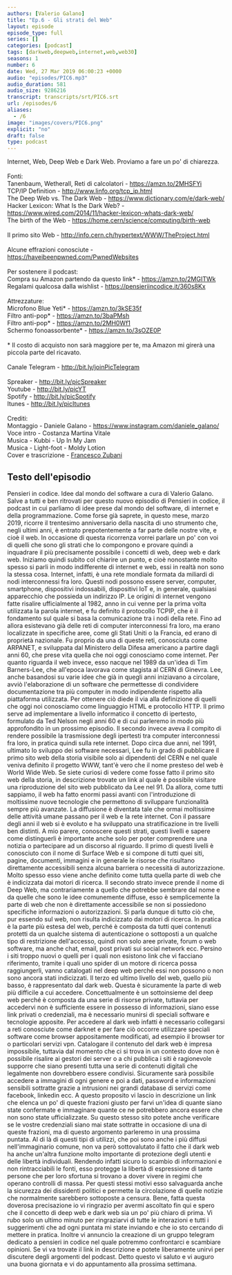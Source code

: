 ```yaml
---
authors: [Valerio Galano]
title: "Ep.6 - Gli strati del Web"
layout: episode
episode_type: full
series: []
categories: [podcast]
tags: [darkweb,deepweb,internet,web,web30]
seasons: 1
number: 6
date: Wed, 27 Mar 2019 06:00:23 +0000
audio: "episodes/PIC6.mp3"
audio_duration: 581
audio_size: 9286216
transcript: transcripts/srt/PIC6.srt
url: /episodes/6
aliases: 
  - /6
image: "images/covers/PIC6.png"
explicit: "no"
draft: false
type: podcast
---
```

Internet, Web, Deep Web e Dark Web. Proviamo a fare un po' di chiarezza.<br /><br />Fonti:<br />Tanenbaum, Wetherall, Reti di calcolatori - <a href="https://amzn.to/2MHSFYi" rel="noopener">https://amzn.to/2MHSFYi</a>  <br />TCP/IP Definition - <a href="http://www.linfo.org/tcp_ip.html" rel="noopener">http://www.linfo.org/tcp_ip.html</a> <br />The Deep Web vs. The Dark Web - <a href="https://www.dictionary.com/e/dark-web/" rel="noopener">https://www.dictionary.com/e/dark-web/</a> <br />Hacker Lexicon: What Is the Dark Web? - <a href="https://www.wired.com/2014/11/hacker-lexicon-whats-dark-web/" rel="noopener">https://www.wired.com/2014/11/hacker-lexicon-whats-dark-web/</a> <br />The birth of the Web - <a href="https://home.cern/science/computing/birth-web" rel="noopener">https://home.cern/science/computing/birth-web</a> <br /><br />Il primo sito Web - <a href="http://info.cern.ch/hypertext/WWW/TheProject.html" rel="noopener">http://info.cern.ch/hypertext/WWW/TheProject.html</a> <br /><br />Alcune effrazioni conosciute - <a href="https://haveibeenpwned.com/PwnedWebsites" rel="noopener">https://haveibeenpwned.com/PwnedWebsites</a> <br /><br />Per sostenere il podcast:<br />Compra su Amazon partendo da questo link* - <a href="https://amzn.to/2MGITWk" rel="noopener">https://amzn.to/2MGITWk</a>  <br />Regalami qualcosa dalla wishlist - <a href="https://pensieriincodice.it/360s8Kx" rel="noopener">https://pensieriincodice.it/360s8Kx</a><br /><br />Attrezzature:<br />Microfono Blue Yeti* - <a href="https://amzn.to/3kSE35f" rel="noopener">https://amzn.to/3kSE35f</a>  <br />Filtro anti-pop* - <a href="https://amzn.to/3baPMsh" rel="noopener">https://amzn.to/3baPMsh</a>  <br />Filtro anti-pop* - <a href="https://amzn.to/2MH0Wf1" rel="noopener">https://amzn.to/2MH0Wf1</a>  <br />Schermo fonoassorbente* - <a href="https://amzn.to/3sOZE0P" rel="noopener">https://amzn.to/3sOZE0P</a>  <br /><br />* Il costo di acquisto non sarà maggiore per te, ma Amazon mi girerà una piccola parte del ricavato. <br /><br />Canale Telegram - <a href="http://bit.ly/joinPicTelegram" rel="noopener">http://bit.ly/joinPicTelegram</a> <br /><br />Spreaker - <a href="http://bit.ly/picSpreaker" rel="noopener">http://bit.ly/picSpreaker</a> <br />Youtube - <a href="http://bit.ly/picYT" rel="noopener">http://bit.ly/picYT</a> <br />Spotify - <a href="http://bit.ly/picSpotify" rel="noopener">http://bit.ly/picSpotify</a> <br />Itunes - <a href="http://bit.ly/picItunes" rel="noopener">http://bit.ly/picItunes</a> <br /><br />Crediti:<br />Montaggio - Daniele Galano - <a href="https://www.instagram.com/daniele_galano/" rel="noopener">https://www.instagram.com/daniele_galano/</a> <br />Voce intro - Costanza Martina Vitale<br />Musica - Kubbi - Up In My Jam<br />Musica - Light-foot - Moldy Lotion<br />Cover e trascrizione - <a href="https://it.linkedin.com/in/francesco-zubani-5957081a6" rel="noopener">Francesco Zubani</a>

<!-- more -->

## Testo dell'episodio

Pensieri in codice. Idee dal mondo del software a cura di Valerio Galano.
Salve a tutti e ben ritrovati per questo nuovo episodio di Pensieri in codice,
il podcast in cui parliamo di idee prese dal mondo del software, di internet e della
programmazione. Come forse già saprete, in questo mese, marzo 2019, ricorre il trentesimo
anniversario della nascita di uno strumento che, negli ultimi anni, è entrato prepotentemente a
far parte delle nostre vite, e cioè il web. In occasione di questa ricorrenza vorrei parlare
un po' con voi di quelli che sono gli strati che lo compongono e provare quindi a inquadrare il
più precisamente possibile i concetti di web, deep web e dark web. Iniziamo quindi subito col
chiarire un punto, e cioè nonostante molto spesso si parli in modo indifferente di internet e web,
essi in realtà non sono la stessa cosa. Internet, infatti, è una rete mondiale formata da miliardi
di nodi interconnessi fra loro. Questi nodi possono essere server, computer, smartphone,
dispositivi indossabili, dispositivi IoT e, in generale, qualsiasi apparecchio che possieda un
indirizzo IP. Le origini di internet vengono fatte risalire ufficialmente al 1982, anno in cui venne
per la prima volta utilizzata la parola internet, e fu definito il protocollo TCPIP, che è il
fondamento sul quale si basa la comunicazione tra i nodi della rete. Fino ad allora esistevano
già delle reti di computer interconnessi fra loro, ma erano localizzate in specifiche aree,
come gli Stati Uniti o la Francia, ed erano di proprietà nazionale. Fu proprio da una di queste
reti, conosciuta come ARPANET, e sviluppata dal Ministero della Difesa americano a partire dagli
anni 60, che prese vita quella che noi oggi conosciamo come internet. Per quanto riguarda
il web invece, esso nacque nel 1989 da un'idea di Tim Barners-Lee, che all'epoca lavorava come
stagista al CERN di Ginevra. Lee, anche basandosi su varie idee che già in quegli anni iniziavano
a circolare, avviò l'elaborazione di un software che permettesse di condividere documentazione tra
più computer in modo indipendente rispetto alla piattaforma utilizzata. Per ottenere ciò diede
il via alla definizione di quelli che oggi noi conosciamo come linguaggio HTML e protocollo HTTP.
Il primo serve ad implementare a livello informatico il concetto di ipertesto,
formulato da Ted Nelson negli anni 60 e di cui parleremo in modo più approfondito in un prossimo
episodio. Il secondo invece aveva il compito di rendere possibile la trasmissione degli ipertesti
tra computer interconnessi fra loro, in pratica quindi sulla rete internet. Dopo circa due anni,
nel 1991, ultimato lo sviluppo dei software necessari, Lee fu in grado di pubblicare il
primo sito web della storia visibile solo ai dipendenti del CERN e nel quale veniva definito
il progetto WWW, tant'è vero che il nome presteso del web è World Wide Web. Se siete curiosi di
vedere come fosse fatto il primo sito web della storia, in descrizione trovate un link al quale
è possibile visitare una riproduzione del sito web pubblicato da Lee nel 91. Da allora, come tutti
sappiamo, il web ha fatto enormi passi avanti con l'introduzione di moltissime nuove tecnologie
che permettono di sviluppare funzionalità sempre più avanzate. La diffusione è diventata tale che
ormai moltissime delle attività umane passano per il web e la rete internet. Con il passare
degli anni il web si è evoluto e ha sviluppato una stratificazione in tre livelli ben distinti.
A mio parere, conoscere questi strati, questi livelli e sapere come distinguerli è importante
anche solo per poter comprendere una notizia o partecipare ad un discorso al riguardo. Il primo
di questi livelli è conosciuto con il nome di Surface Web e si compone di tutti quei siti,
pagine, documenti, immagini e in generale le risorse che risultano direttamente accessibili
senza alcuna barriera o necessità di autorizzazione. Molto spesso esso viene anche definito come tutta
quella parte di web che è indicizzata dai motori di ricerca. Il secondo strato invece prende il nome
di Deep Web, ma contrariamente a quello che potrebbe sembrare dal nome e da quelle che
sono le idee comunemente diffuse, esso è semplicemente la parte di web che non è
direttamente accessibile se non si possiedono specifiche informazioni o autorizzazioni. Si
parla dunque di tutto ciò che, pur essendo sul web, non risulta indicizzato dai motori di ricerca.
In pratica è la parte più estesa del web, perché è composta da tutti quei contenuti protetti da un
qualche sistema di autenticazione o sottoposti a un qualche tipo di restrizione dell'accesso,
quindi non solo aree private, forum o web software, ma anche chat, email, post privati
sui social network ecc. Persino i siti troppo nuovi o quelli per i quali non esistono link
che vi facciano riferimento, tramite i quali uno spider di un motore di ricerca possa raggiungerli,
vanno catalogati nel deep web perché essi non possono o non sono ancora stati indicizzati.
Il terzo ed ultimo livello del web, quello più basso, è rappresentato dal dark web. Questa è
sicuramente la parte di web più difficile a cui accedere. Concettualmente è un sottoinsieme del
deep web perché è composta da una serie di risorse private, tuttavia per accedervi non
è sufficiente essere in possesso di informazioni, siano esse link privati o credenziali, ma è
necessario munirsi di speciali software e tecnologie apposite. Per accedere al dark web
infatti è necessario collegarsi a reti conosciute come darknet e per fare ciò occorre utilizzare
speciali software come browser appositamente modificati, ad esempio il browser tor o
particolari servizi vpn. Catalogare il contenuto del dark web è impresa impossibile, tuttavia dal
momento che ci si trova in un contesto dove non è possibile risalire ai gestori dei server o a chi
pubblica i siti è ragionevole supporre che siano presenti tutta una serie di contenuti digitali
che legalmente non dovrebbero essere condivisi. Sicuramente sarà possibile accedere a immagini
di ogni genere e poi a dati, password e informazioni sensibili sottratte grazie a
intrusioni nei grandi database di servizi come facebook, linkedin ecc. A questo proposito vi
lascio in descrizione un link che elenca un po' di queste frazioni giusto per farvi un'idea di
quante siano state confermate e immaginare quante ce ne potrebbero ancora essere che non sono state
ufficializzate. Su questo stesso sito potete anche verificare se le vostre credenziali siano mai state
sottratte in occasione di una di queste frazioni, ma di questo argomento parleremo in una prossima
puntata. Al di là di questi tipi di utilizzi, che poi sono anche i più diffusi nell'immaginario
comune, non va però sottovalutato il fatto che il dark web ha anche un'altra funzione molto
importante di protezione degli utenti e delle libertà individuali. Rendendo infatti sicuro lo
scambio di informazioni e non rintracciabili le fonti, esso protegge la libertà di espressione
di tante persone che per loro sfortuna si trovano a dover vivere in regimi che operano controlli di
massa. Per questi stessi motivi esso salvaguarda anche la sicurezza dei dissidenti politici e
permette la circolazione di quelle notizie che normalmente sarebbero sottoposte a censura.
Bene, fatta questa doverosa precisazione io vi ringrazio per avermi ascoltato fin qui e spero
che il concetto di deep web e dark web sia un po' più chiaro di prima. Vi rubo solo un ultimo
minuto per ringraziarvi di tutte le interazioni e tutti i suggerimenti che ad ogni puntata mi
state inviando e che io sto cercando di mettere in pratica. Inoltre vi annuncio la creazione
di un gruppo telegram dedicato a pensieri in codice nel quale potremmo confrontarci e scambiare
opinioni. Se vi va trovate il link in descrizione e potete liberamente unirvi per discutere degli
argomenti del podcast. Detto questo vi saluto e vi auguro una buona giornata e vi do appuntamento
alla prossima settimana.


